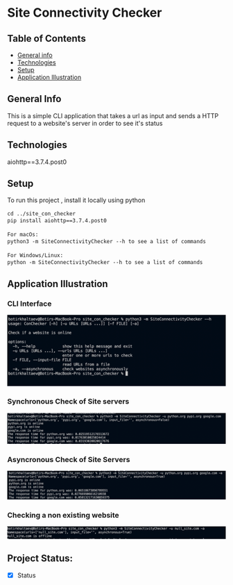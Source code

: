 # Site Connectivity Checker 

## Table of Contents
* [General info](#general-info)
* [Technologies](#technologies)
* [Setup](#setup)
* [Application Illustration](#application-illustration)

## General Info
This is a simple CLI application that takes a url as input and sends a HTTP request to a website's server in order to see it's status

## Technologies

aiohttp==3.7.4.post0

## Setup
To run this project , install it locally using python
```
cd ../site_con_checker
pip install aiohttp==3.7.4.post0

For macOs:
python3 -m SiteConnectivityChecker --h to see a list of commands

For Windows/Linux:
python -m SiteConnectivityChecker --h to see a list of commands
```
## Application Illustration

### CLI Interface 
![Algorithm schema](imgs/img_.png)

### Synchronous Check of Site servers
![Algorithm schema](imgs/img_2.png)

### Asyncronous Check of Site Servers
![Algorithm schema](imgs/img_3.png)

### Checking a non existing website
![Algorithm schema](imgs/img_4.png)

## Project Status:
- [x] Status





